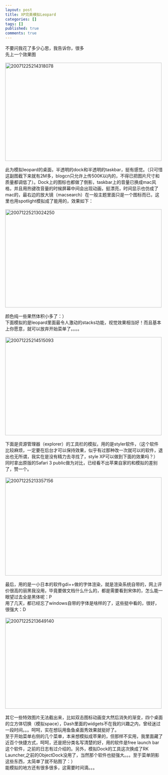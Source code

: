 ```yaml
---
layout: post
title: XP完美模拟Leopard
categories: []
tags: []
published: true
comments: true
---
```

<p><p>不要问我花了多少心思，我告诉你，很多<br />先上一个效果图<br /><br /><a href="http://images.blogcn.com/2007/12/25/9/walkerwang,20071225215614611.JPG" target="_blank"><img height="313" alt="20071225214318078" src="http://images.blogcn.com/2007/12/25/9/walkerwang,20071225215614611.JPG" width="500" border="0" /></a><br /><br />此为模拟leopard的桌面，半透明的dock和半透明的taskbar，挺有感觉。（只可惜这副图截下来就有2M多，blogcn只允许上传500K以内的，不得已把图片尺寸和质量都调低了）。Dock上的图标也都做了倒影，taskbar上的音量已换成mac风格，并且用热键改音量的时候屏幕中间会出现动画，挺漂亮，时间显示也仿成了mac的，最右边的放大镜（macsearch）在一般主题里面只是一个图标而已，这里也用spotlight模拟成了能用的，效果如下：<br /><br /><a href="http://images.blogcn.com/2007/12/25/9/walkerwang,20071225215156825.JPG" target="_blank"><img height="313" alt="20071225213024250" src="http://images.blogcn.com/2007/12/25/9/walkerwang,20071225215156825.JPG" width="500" border="0" /></a><br /><br />颜色纯一些果然体积小多了：）<br />下面模拟的是leopard里面最令人激动的stacks功能，视觉效果相当好！而且基本上你愿意，就可以放弃开始菜单了。。。。<br /><br /><a href="http://images.blogcn.com/2007/12/25/9/walkerwang,20071225215615259.JPG" target="_blank"><img height="313" alt="20071225214515093" src="http://images.blogcn.com/2007/12/25/9/walkerwang,20071225215615259.JPG" width="500" border="0" /></a><br /><br />下面是资源管理器（explorer）的工具栏的模拟，用的是styler软件，（这个软件比较麻烦，一定要在后台才可以保持效果，似乎有过那种改一次就可以的软件，退出也无所谓，我实在是没有精力去寻找了，style XP可以做到下面的效果吗？）<br />同时拿出原版的Safari 3 public做为对比，已经看不出苹果自家的和模拟的差别了，赞一个。<br /><br /><a href="http://images.blogcn.com/2007/12/25/9/walkerwang,20071225215207594.JPG" target="_blank"><img height="313" alt="20071225213357156" src="http://images.blogcn.com/2007/12/25/9/walkerwang,20071225215207594.JPG" width="500" border="0" /></a><br /><br />最后，用的是一小日本的软件gdi++做的字体渲染，就是渲染系统自带的，网上评价很高的丽黑我没用，毕竟要做文档什么什么的，都是需要看到宋体的，怎么能一眼望过去全是黑体呢：P<br />用了几天，都已经忘了windows自带的字体是啥样的了，这些挺中看的，很好，很强大：D<br /><br /><a href="http://images.blogcn.com/2007/12/25/9/walkerwang,20071225215209435.JPG" target="_blank"><img height="290" alt="20071225213649140" src="http://images.blogcn.com/2007/12/25/9/walkerwang,20071225215209435.JPG" width="500" border="0" /></a><br /><br />其它一些特效图片无法截出来，比如双击图标动画变大然后消失的渐变，四个桌面的立方体切换（模拟space），Dash里面的widgets不在我的兴趣之内，曾经迷过一段时间。。。呵呵，实在想玩用鱼鱼桌面秀效果就挺好了。<br />至于开始菜单右侧的几个菜单，本来想模拟成苹果的，但那样不实用，我里面藏了近百个快捷方式，呵呵，还是把分类名写清楚的好，用的软件是free launch bar这个软件，之前的日志有过介绍的。另外，模拟Dock的工具这次换成了RK Launcher,之前的ObjectDock没用了，当然那个软件也挺强大。。。至于菜单阴影这些东西，太简单了就不贴图了：）<br />能模拟的地方还有很多很多，这需要时间滴。。。</p></p>

